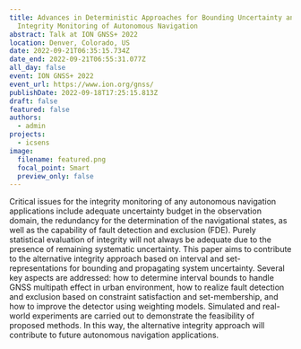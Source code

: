 ```yaml
---
title: Advances in Deterministic Approaches for Bounding Uncertainty and
  Integrity Monitoring of Autonomous Navigation
abstract: Talk at ION GNSS+ 2022
location: Denver, Colorado, US
date: 2022-09-21T06:35:15.734Z
date_end: 2022-09-21T06:55:31.077Z
all_day: false
event: ION GNSS+ 2022
event_url: https://www.ion.org/gnss/
publishDate: 2022-09-18T17:25:15.813Z
draft: false
featured: false
authors:
  - admin
projects:
  - icsens
image:
  filename: featured.png
  focal_point: Smart
  preview_only: false
---
```

Critical issues for the integrity monitoring of any autonomous navigation applications include adequate uncertainty budget in the observation domain, the redundancy for the determination of the navigational states, as well as the capability of fault detection and exclusion (FDE). Purely statistical evaluation of integrity will not always be adequate due to the presence of remaining systematic uncertainty. This paper aims to contribute to the alternative integrity approach based on interval and set-representations for bounding and propagating system uncertainty. Several key aspects are addressed: how to determine interval bounds to handle GNSS multipath effect in urban environment, how to realize fault detection and exclusion based on constraint satisfaction and set-membership, and how to improve the detector using weighting models. Simulated and real-world experiments are carried out to demonstrate the feasibility of proposed methods. In this way, the alternative integrity approach will contribute to future autonomous navigation applications.